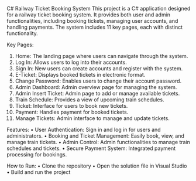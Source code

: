 C# Railway Ticket Booking System
This project is a C# application designed for a railway ticket booking system. 
It provides both user and admin functionalities, including booking tickets, managing user accounts, and handling payments.
The system includes 11 key pages, each with distinct functionality.

Key Pages:
1. Home: The landing page where users can navigate through the system.
2. Log In: Allows users to log into their accounts.
3. Sign In: New users can create accounts and register with the system.
4. E-Ticket: Displays booked tickets in electronic format.
5. Change Password: Enables users to change their account password.
6. Admin Dashboard: Admin overview page for managing the system.
7. Admin Insert Ticket: Admin page to add or manage available tickets.
8. Train Schedule: Provides a view of upcoming train schedules.
9. Ticket: Interface for users to book new tickets.
10. Payment: Handles payment for booked tickets.
11. Manage Tickets: Admin interface to manage and update tickets.
    
Features:
• User Authentication: Sign in and log in for users and administrators.
• Booking and Ticket Management: Easily book, view, and manage train tickets.
• Admin Control: Admin functionalities to manage train schedules and tickets.
• Secure Payment System: Integrated payment processing for bookings.
   
How to Run:
• Clone the repository
• Open the solution file in Visual Studio
• Build and run the project
